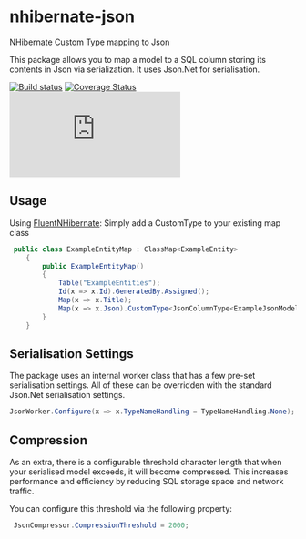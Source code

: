 # nhibernate-json
NHibernate Custom Type mapping to Json

This package allows you to map a model to a SQL column storing its contents in Json via serialization. It uses Json.Net for serialisation.

[![Build status](https://ci.appveyor.com/api/projects/status/2nmlybm3y5tfd2yj?svg=true)](https://ci.appveyor.com/api/projects/status/2nmlybm3y5tfd2yj?svg=true)
[![Coverage Status](https://coveralls.io/repos/github/viostream/nhibernate-json/badge.svg?branch=master)](https://coveralls.io/github/viostream/nhibernate-json?branch=master)
[![NuGet Badge](https://buildstats.info/nuget/Nhibernate.Json)](https://www.nuget.org/packages/Nhibernate.Json/)

## Usage

Using [FluentNHibernate](http://www.fluentnhibernate.org): Simply add a CustomType to your existing map class

```c#
 public class ExampleEntityMap : ClassMap<ExampleEntity>
	{
		public ExampleEntityMap()
		{
			Table("ExampleEntities");
			Id(x => x.Id).GeneratedBy.Assigned();
			Map(x => x.Title);
			Map(x => x.Json).CustomType<JsonColumnType<ExampleJsonModel>>().Nullable();
		}
	}
```

## Serialisation Settings
The package uses an internal worker class that has a few pre-set serialisation settings. All of these can be overridden with the standard Json.Net serialisation settings.

```c#
JsonWorker.Configure(x => x.TypeNameHandling = TypeNameHandling.None);
```

## Compression

As an extra, there is a configurable threshold character length that when your serialised model exceeds, it will become compressed. This increases performance and efficiency by reducing SQL storage space and network traffic.

You can configure this threshold via the following property:

```c#
 JsonCompressor.CompressionThreshold = 2000;
```
